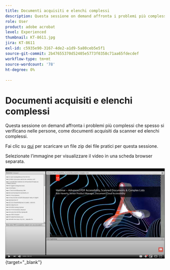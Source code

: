 ```yaml
---
title: Documenti acquisiti e elenchi complessi
description: Questa sessione on demand affronta i problemi più complessi che spesso si verificano nelle persone, ad esempio documenti acquisiti da scanner ed elenchi complessi
role: User
product: adobe acrobat
level: Experienced
thumbnail: KT-8611.jpg
jira: KT-8611
exl-id: c5935e90-3167-4de2-a1d9-5a80ceb5e5f1
source-git-commit: 2b47655370d52405e5773f0358c71aa65fdecdef
workflow-type: tm+mt
source-wordcount: '78'
ht-degree: 0%

---
```


# Documenti acquisiti e elenchi complessi

Questa sessione on demand affronta i problemi più complessi che spesso si verificano nelle persone, come documenti acquisiti da scanner ed elenchi complessi.

Fai clic su [qui](../assets/accessibilitysession4.zip) per scaricare un file zip dei file pratici per questa sessione.

Selezionate l’immagine per visualizzare il video in una scheda browser separata.

[![Video della sessione 4](../assets/Accessibilitysession4_YT.png)](https://youtu.be/RuBk6DqJBFc){target="_blank"}
